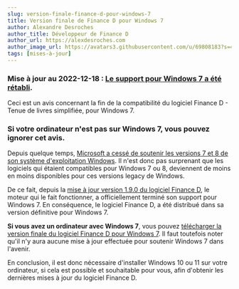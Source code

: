 ```yaml
---
slug: version-finale-finance-d-pour-windows-7
title: Version finale de Finance D pour Windows 7
author: Alexandre Desroches
author_title: Développeur de Finance D
author_url: https://alexdesroches.com
author_image_url: https://avatars3.githubusercontent.com/u/69808183?s=460&u=209132f93efd38e59b62bd617a6d4b4ebb14e5e3&v=4
tags: [mises-à-jour]
---
```


### **Mise à jour au 2022-12-18 :** [Le support pour Windows 7 a été rétabli](https://docs.finance-d.com/logiciel-tenue-de-livres-simplifiee/blog/retour-de-la-compatibilite-avec-windows-7/).

Ceci est un avis concernant la fin de la compatibilité du logiciel Finance D - Tenue de livres simplifiée, pour
Windows 7.

### Si votre ordinateur n'est pas sur Windows 7, vous pouvez ignorer cet avis.

Depuis quelque
temps, [Microsoft a cessé de soutenir les versions 7 et 8 de son système d'exploitation Windows](https://www.microsoft.com/fr-ca/windows/end-of-support).
Il n'est donc pas surprenant que les logiciels qui étaient compatibles pour Windows 7 ou 8, deviennent de moins en moins
disponibles pour ces versions legacy de Windows.

De ce fait, depuis
la [mise à jour version 1.9.0 du logiciel Finance&nbsp;D](https://docs.finance-d.com/logiciel-tenue-de-livres-simplifiee/updates/v1.9.0/),
le moteur qui le fait fonctionner, a officiellement terminé son support pour Windows 7.
En conséquence, le logiciel Finance&nbsp;D, a été distribué dans sa version définitive pour Windows 7.

**Si vous avez un ordinateur avec Windows 7**, vous
pouvez [télécharger la version finale du logiciel Finance&nbsp;D pour Windows 7](https://app.finance-d.com/telechargement/eos-windows7/Finance%20D%20-%20Installation%20v1.9.0-eos-win7.exe).
Il faut toutefois noter qu'il n'y aura aucune mise à jour effectuée pour soutenir Windows 7 dans l'avenir.

En conclusion, il est donc nécessaire d'installer Windows 10 ou 11 sur votre ordinateur,
si cela est possible et souhaitable pour vous, afin d'obtenir les dernières mises à jour du logiciel Finance&nbsp;D.
